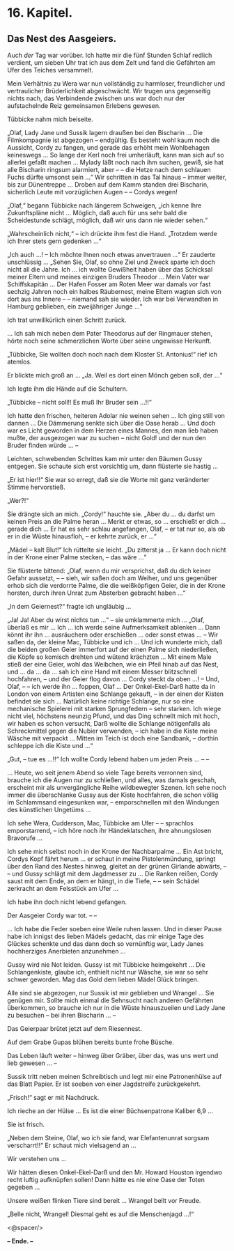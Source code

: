 16\. Kapitel.
============
Das Nest des Aasgeiers.
----------

Auch *der* Tag war vorüber. Ich hatte mir die fünf Stunden Schlaf redlich
verdient, um sieben Uhr trat ich aus dem Zelt und fand die Gefährten am Ufer
des Teiches versammelt.

Mein Verhältnis zu Wera war nun vollständig zu harmloser, freundlicher und
vertraulicher Brüderlichkeit abgeschwächt. Wir trugen uns gegenseitig nichts
nach, das Verbindende zwischen uns war doch nur der aufstachelnde Reiz
gemeinsamen Erlebens gewesen.

Tübbicke nahm mich beiseite.

„Olaf, Lady Jane und Sussik lagern draußen bei den Bischarin … Die
Filmkompagnie ist abgezogen – endgültig. Es besteht wohl kaum noch die
Aussicht, Cordy zu fangen, und gerade das erhöht mein Wohlbehagen keineswegs …
So lange der Kerl noch frei umherläuft, kann man sich auf so allerlei gefaßt
machen … Mylady läßt noch nach ihm suchen, gewiß, sie hat alle Bischarin
ringsum alarmiert, aber – – die Hetze nach dem schlauen Fuchs dürfte umsonst
sein …“ Wir schritten in das Tal hinaus – immer weiter, bis zur Dünentreppe …
Droben auf dem Kamm standen drei Bischarin, sicherlich Leute mit vorzüglichen
Augen – – Cordys wegen!

„Olaf,“ begann Tübbicke nach längerem Schweigen, „ich kenne Ihre Zukunftspläne
nicht … Möglich, daß auch für uns sehr bald die Scheidestunde schlägt, möglich,
daß wir uns dann nie wieder sehen.“

„Wahrscheinlich nicht,“ – ich drückte ihm fest die Hand. „Trotzdem werde ich
Ihrer stets gern gedenken …“

„Ich auch …! – Ich möchte Ihnen noch etwas anvertrauen …“ Er zauderte
unschlüssig … „Sehen Sie, Olaf, so ohne Ziel und Zweck sparte ich doch nicht
all die Jahre. Ich … ich wollte Gewißheit haben über das Schicksal meiner
Eltern und meines einzigen Bruders Theodor … Mein Vater war Schiffskapitän …
Der Hafen Fosser am Roten Meer war damals vor fast sechzig Jahren noch ein
halbes Räubernest, meine Eltern wagten sich von dort aus ins Innere – – niemand
sah sie wieder. Ich war bei Verwandten in Hamburg geblieben, ein zweijähriger
Junge …“

Ich trat unwillkürlich einen Schritt zurück.

… Ich sah mich neben dem Pater Theodorus auf der Ringmauer stehen, hörte noch
seine schmerzlichen Worte über seine ungewisse Herkunft.

„Tübbicke, Sie wollten doch noch nach dem Kloster St. Antonius!“ rief ich
atemlos.

Er blickte mich groß an … „Ja. Weil es dort einen Mönch geben soll, der …“

Ich legte ihm die Hände auf die Schultern.

„Tübbicke – nicht soll!! Es muß Ihr Bruder sein …!!“

Ich hatte den frischen, heiteren Adolar nie weinen sehen … Ich ging still von
dannen … Die Dämmerung senkte sich über die Oase herab … Und doch war es Licht
geworden in dem Herzen eines Mannes, den man lieb haben mußte, der ausgezogen
war zu suchen – nicht Gold! und der nun den Bruder finden würde … –

Leichten, schwebenden Schrittes kam mir unter den Bäumen Gussy entgegen. Sie
schaute sich erst vorsichtig um, dann flüsterte sie hastig …

„Er ist hier!!“ Sie war so erregt, daß sie die Worte mit ganz veränderter
Stimme hervorstieß.

„Wer?!“

Sie drängte sich an mich. „Cordy!“ hauchte sie. „Aber du … du darfst um keinen
Preis an die Palme heran … Merkt er etwas, so … erschießt er dich … gerade dich
… Er hat es sehr schlau angefangen, Olaf, – er tat nur so, als ob er in die
Wüste hinausfloh, – er kehrte zurück, er …“

„Mädel – kalt Blut!“ Ich rüttelte sie leicht. „Du zitterst ja … Er kann doch
nicht in der Krone einer Palme stecken, – das wäre …“

Sie flüsterte bittend: „Olaf, wenn du mir versprichst, daß du dich keiner
Gefahr aussetzt, – – sieh, wir saßen doch am Weiher, und uns gegenüber erhob
sich die verdorrte Palme, die die weißköpfigen Geier, die in der Krone horsten,
durch ihren Unrat zum Absterben gebracht haben …“

„In dem Geiernest?“ fragte ich ungläubig …

„Ja! Ja! Aber du wirst nichts tun …“ – sie umklammerte mich … „Olaf, überlaß es
mir … Ich … ich werde seine Aufmerksamkeit ablenken … Dann könnt ihr ihn …
ausräuchern oder erschießen … oder sonst etwas … – Wir saßen da, der kleine
Mac, Tübbicke und ich … Und ich wunderte mich, daß die beiden großen Geier
immerfort auf der einen Palme sich niederließen, die Köpfe so komisch drehten
und wütend krächzten … Mit einem Male stieß der eine Geier, wohl das Weibchen,
wie ein Pfeil hinab auf das Nest, und … da … da … sah ich eine Hand mit einem
Messer blitzschnell hochfahren, – und der Geier flog davon … Cordy steckt da
oben …! – Und, Olaf, – – ich werde ihn … foppen, Olaf … Der Onkel-Ekel-Darß
hatte da in London von einem Artisten eine Schlange gekauft, – in der einen der
Kisten befindet sie sich … Natürlich keine richtige Schlange, nur so eine
mechanische Spielerei mit starken Sprungfedern – sehr starken. Ich wiege nicht
viel, höchstens neunzig Pfund, und das Ding schnellt mich mit hoch, wir haben
es schon versucht, Darß wollte die Schlange nötigenfalls als Schreckmittel
gegen die Nubier verwenden, – ich habe in die Kiste meine Wäsche mit verpackt …
Mitten im Teich ist doch eine Sandbank, – dorthin schleppe ich die Kiste und …“

„Gut, – tue es …!!“ Ich wollte Cordy lebend haben um jeden Preis … – –

… Heute, wo seit jenem Abend so viele Tage bereits verronnen sind, brauche ich
die Augen nur zu schließen, und alles, was damals geschah, erscheint mir als
unvergängliche Reihe wildbewegter Szenen. Ich sehe noch immer die überschlanke
Gussy aus der Kiste hochfahren, die schon völlig im Schlammsand eingesunken
war, – emporschnellen mit den Windungen des künstlichen Ungetüms …

Ich sehe Wera, Cudderson, Mac, Tübbicke am Ufer – – sprachlos emporstarrend, –
ich höre noch ihr Händeklatschen, ihre ahnungslosen Bravorufe …

Ich sehe mich selbst noch in der Krone der Nachbarpalme … Ein Ast bricht,
Cordys Kopf fährt herum … er schaut in meine Pistolenmündung, springt über den
Rand des Nestes hinweg, gleitet an der grünen Girlande abwärts, – – und Gussy
schlägt mit dem Jagdmesser zu … Die Ranken reißen, Cordy saust mit dem Ende, an
dem er hängt, in die Tiefe, – – sein Schädel zerkracht an dem Felsstück am Ufer
…

Ich habe ihn doch nicht lebend gefangen.

Der Aasgeier Cordy war tot. – –

… Ich habe die Feder soeben eine Weile ruhen lassen. Und in dieser Pause habe
ich innigst des lieben Mädels gedacht, das mir einige Tage des Glückes schenkte
und das dann doch so vernünftig war, Lady Janes hochherziges Anerbieten
anzunehmen …

Gussy wird nie Not leiden. Gussy ist mit Tübbicke heimgekehrt … Die
Schlangenkiste, glaube ich, enthielt nicht nur Wäsche, sie war so sehr schwer
geworden. Mag das Gold dem lieben Mädel Glück bringen.

Alle sind sie abgezogen, nur Sussik ist mir geblieben und Wrangel … Sie genügen
mir. Sollte mich einmal die Sehnsucht nach anderen Gefährten überkommen, so
brauche ich nur in die Wüste hinauszueilen und Lady Jane zu besuchen – bei
ihren Bischarin … –

Das Geierpaar brütet jetzt auf dem Riesennest.

Auf dem Grabe Gupas blühen bereits bunte frohe Büsche.

Das Leben läuft weiter – hinweg über Gräber, über das, was uns wert und lieb
gewesen … –

Sussik tritt neben meinen Schreibtisch und legt mir eine Patronenhülse auf das
Blatt Papier. Er ist soeben von einer Jagdstreife zurückgekehrt.

„Frisch!“ sagt er mit Nachdruck.

Ich rieche an der Hülse … Es ist die einer Büchsenpatrone Kaliber 6,9 …

Sie ist frisch.

„Neben dem Steine, Olaf, wo ich sie fand, war Elefantenunrat sorgsam
verscharrt!!“ Er schaut mich vielsagend an …

Wir verstehen uns …

Wir hätten diesen Onkel-Ekel-Darß und den Mr. Howard Houston irgendwo recht
luftig aufknüpfen sollen! Dann hätte es nie eine Oase der Toten gegeben …

Unsere weißen flinken Tiere sind bereit … Wrangel bellt vor Freude.

„Belle nicht, Wrangel! Diesmal geht es auf die Menschenjagd …!“

<@spacer/>

__– Ende. –__


